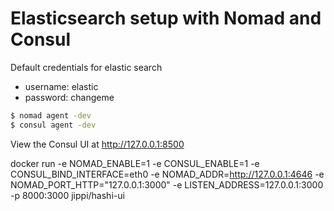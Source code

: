
# Elasticsearch setup with Nomad and Consul

Default credentials for elastic search

+ username: elastic
+ password: changeme

```bash
$ nomad agent -dev
$ consul agent -dev
```


View the Consul UI at http://127.0.0.1:8500

docker run -e NOMAD_ENABLE=1 -e CONSUL_ENABLE=1 -e CONSUL_BIND_INTERFACE=eth0 -e NOMAD_ADDR=http://127.0.0.1:4646 -e NOMAD_PORT_HTTP="127.0.0.1:3000" -e LISTEN_ADDRESS=127.0.0.1:3000 -p 8000:3000 jippi/hashi-ui
